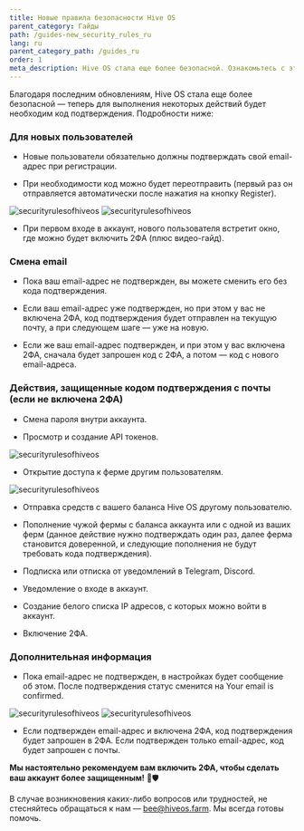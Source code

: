 ```yaml
---
title: Новые правила безопасности Hive OS
parent_category: Гайды
path: /guides-new_security_rules_ru
lang: ru
parent_category_path: /guides_ru
order: 1
meta_description: Hive OS стала еще более безопасной. Ознакомьтесь с этой статьей и узнайте все о новых правилах.
---
```


Благодаря последним обновлениям, Hive OS стала еще более безопасной — теперь для выполнения некоторых действий будет необходим код подтверждения. Подробности ниже:
### Для новых пользователей
- Новые пользователи обязательно должны подтверждать свой email-адрес при регистрации.

- При необходимости код можно будет переотправить (первый раз он отправляется автоматически после нажатия на кнопку Register).

<img src="https://lbd.hiveos.farm/kb/images/security1.png" alt="securityrulesofhiveos">


<img src="https://lbd.hiveos.farm/kb/images/security2.png" alt="securityrulesofhiveos">

- При первом входе в аккаунт, нового пользователя встретит окно, где можно будет включить 2ФА (плюс видео-гайд).

### Смена email
- Пока ваш email-адрес не подтвержден, вы можете сменить его без кода подтверждения.

- Если ваш email-адрес уже подтвержден, но при этом у вас не включена 2ФА, код подтверждения будет отправлен на текущую почту, а при следующем шаге — уже на новую.

- Если же ваш email-адрес подтвержден, и при этом у вас включена 2ФА, сначала будет запрошен код с 2ФА, а потом — код с нового email-адреса.

### Действия, защищенные кодом подтверждения с почты (если не включена 2ФА)
- Смена пароля внутри аккаунта.

- Просмотр и создание API токенов.

<img src="https://lbd.hiveos.farm/kb/images/security3.png" alt="securityrulesofhiveos">

- Открытие доступа к ферме другим пользователям.

<img src="https://lbd.hiveos.farm/kb/images/security4.png" alt="securityrulesofhiveos">

- Отправка средств с вашего баланса Hive OS другому пользователю.

- Пополнение чужой фермы с баланса аккаунта или с одной из ваших ферм (данное действие нужно подтверждать один раз, далее ферма становится доверенной, и следующие пополнения не будут требовать кода подтверждения).

- Подписка или отписка от уведомлений в Telegram, Discord.

- Уведомление о входе в аккаунт.

- Создание белого списка IP адресов, с которых можно войти в аккаунт.

- Включение 2ФА.

### Дополнительная информация
- Пока email-адрес не подтвержден, в настройках будет сообщение об этом. После подтверждения статус сменится на Your email is confirmed.

<img src="https://lbd.hiveos.farm/kb/images/security5.png" alt="securityrulesofhiveos">

<img src="https://lbd.hiveos.farm/kb/images/security6.png" alt="securityrulesofhiveos">

- Если подтвержден email-адрес и включена 2ФА, код подтверждения будет запрошен в 2ФА. Если подтвержден только email-адрес, код будет запрошен с почты.

**Мы настоятельно рекомендуем вам включить 2ФА, чтобы сделать ваш аккаунт более защищенным!** 🔐🛡

В случае возникновения каких-либо вопросов или трудностей, не стесняйтесь обращаться к нам — bee@hiveos.farm. Мы всегда готовы помочь.
